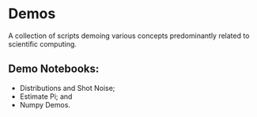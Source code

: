 # Demos
A collection of scripts demoing various concepts predominantly related to scientific computing.

## Demo Notebooks:
- Distributions and Shot Noise;
- Estimate Pi; and
- Numpy Demos.
